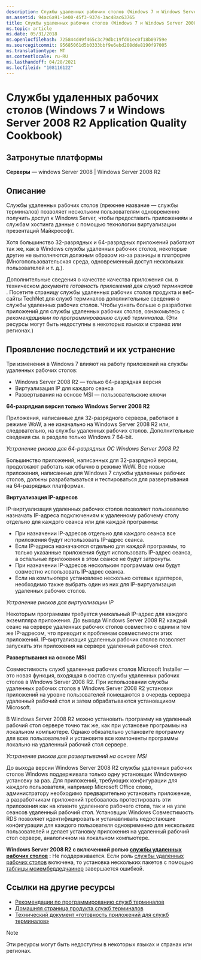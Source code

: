 ```yaml
---
description: Службы удаленных рабочих столов (Windows 7 и Windows Server 2008 R2 Application Quality Cookbook)
ms.assetid: 94ac6a91-1e00-45f3-9374-3ac48ac63765
title: Службы удаленных рабочих столов (Windows 7 и Windows Server 2008 R2 Application Quality Cookbook)
ms.topic: article
ms.date: 05/31/2018
ms.openlocfilehash: 725844d49f465c3c79dbc19fd01ec0f18b09759e
ms.sourcegitcommit: 95685061d5b0333bbf9e6ebd208dde8190f97005
ms.translationtype: MT
ms.contentlocale: ru-RU
ms.lasthandoff: 04/28/2021
ms.locfileid: "108116122"
---
```

# <a name="remote-desktop-services-windows-7-and-windows-server-2008-r2-application-quality-cookbook"></a>Службы удаленных рабочих столов (Windows 7 и Windows Server 2008 R2 Application Quality Cookbook)

## <a name="affected-platforms"></a>Затронутые платформы

**Серверы** — windows Server 2008 \| Windows Server 2008 R2  

## <a name="description"></a>Описание

Службы удаленных рабочих столов (прежнее название — службы терминалов) позволяет нескольким пользователям одновременно получить доступ к Windows Server, чтобы предоставить приложениям и службам хостинга данные с помощью технологии виртуализации презентаций Майкрософт.

Хотя большинство 32-разрядных и 64-разрядных приложений работают так же, как в Windows службы удаленных рабочих столов, некоторые другие не выполняются должным образом из-за разницы в платформе (Многопользовательская среда, одновременный доступ нескольких пользователей и т. д.).

Дополнительные сведения о качестве качества приложения см. в техническом документе *готовность приложений для служб терминалов* . Посетите страницу службы удаленных рабочих столов продукта и веб-сайты TechNet для служб терминалов дополнительные сведения о службы удаленных рабочих столов. Чтобы узнать больше о разработке приложений для службы удаленных рабочих столов, ознакомьтесь с *рекомендациями по программированию служб терминалов*. (Эти ресурсы могут быть недоступны в некоторых языках и странах или регионах.)

## <a name="manifestation-of-impacts-and-their-mitigations"></a>Проявление последствий и их устранение

Три изменения в Windows 7 влияют на работу приложений на службы удаленных рабочих столов:

-   Windows Server 2008 R2 — только 64-разрядная версия
-   Виртуализация IP для каждого сеанса
-   Развертывания на основе MSI — пользовательские ключи

**64-разрядная версия только Windows Server 2008 R2**

Приложения, написанные для 32-разрядного сервера, работают в режиме WoW, а не изначально на Windows Server 2008 R2 или, следовательно, на службы удаленных рабочих столов. Дополнительные сведения см. в разделе только Windows 7 64-bit.

*Устранение рисков для 64-разрядных ОС Windows Server 2008 R2*

Большинство приложений, написанных для 32-разрядной версии, продолжают работать как обычно в режиме WoW. Все новые приложения, написанные для Windows 7 службы удаленных рабочих столов, должны разрабатываться и тестироваться для развертывания на 64-разрядных платформах.

**Виртуализация IP-адресов**

IP-виртуализация удаленных рабочих столов позволяет пользователю назначать IP-адреса подключениям к удаленному рабочему столу отдельно для каждого сеанса или для каждой программы:

-   При назначении IP-адресов отдельно для каждого сеанса все приложения будут использовать IP-адрес сеанса.
-   Если IP-адреса назначаются отдельно для каждой программы, то только указанные приложения будут использовать IP-адрес сеанса, а остальные приложения в этом сеансе не будут затронуты.
-   При назначении IP-адресов нескольким программам они будут совместно использовать IP-адрес сеанса.
-   Если на компьютере установлено несколько сетевых адаптеров, необходимо также выбрать один из них для IP-виртуализация удаленных рабочих столов.

*Устранение рисков для виртуализации IP*

Некоторым программам требуется уникальный IP-адрес для каждого экземпляра приложения. До выхода Windows Server 2008 R2 каждый сеанс на сервере удаленных рабочих столов совместно с одним и тем же IP-адресом, что приводит к проблемам совместимости этих приложений. IP-виртуализация удаленных рабочих столов позволяет запускать эти приложения на сервере удаленный рабочий стол.

**Развертывания на основе MSI**

Совместимость служб удаленных рабочих столов Microsoft Installer — это новая функция, входящая в состав службы удаленных рабочих столов в Windows Server 2008 R2. При использовании службы удаленных рабочих столов в Windows Server 2008 R2 установки приложений на уровне пользователей помещаются в очередь сервера удаленный рабочий стол и затем обрабатываются установщиком Microsoft.

В Windows Server 2008 R2 можно установить программу на удаленный рабочий стол сервере точно так же, как при установке программы на локальном компьютере. Однако обязательно установите программу для всех пользователей и установите все компоненты программы локально на удаленный рабочий стол сервере.

*Устранение рисков для развертываний на основе MSI*

До выхода версии Windows Server 2008 R2 службы удаленных рабочих столов Windows поддерживала только одну установщик Windowsную установку за раз. Для приложений, требующих конфигурации для каждого пользователя, например Microsoft Office слово, администратору необходимо предварительно установить приложение, а разработчикам приложений требовалось протестировать эти приложения как на клиенте удаленного рабочего стола, так и на узле сеансов удаленный рабочий стол. Установщик Windows Совместимость RDS позволяет идентифицировать и устанавливать недостающие конфигурации для каждого пользователя одновременно для нескольких пользователей и делает установку приложения на удаленный рабочий стол сервере, аналогичном на локальном компьютере.

**Windows Server 2008 R2 с включенной ролью [службы удаленных рабочих столов](../termserv/terminal-services-portal.md) :** Не поддерживается. Если роль [службы удаленных рабочих столов](../termserv/terminal-services-portal.md) включена, то установка нескольких пакетов с помощью [таблицы мсиембеддедчаинер](../msi/msiembeddedchainer-table.md) завершается ошибкой.

## <a name="links-to-other-resources"></a>Ссылки на другие ресурсы

-   [Рекомендации по программированию служб терминалов](../termserv/terminal-services-programming-guidelines.md)
-   [Домашняя страница продукта служб терминалов](https://www.microsoft.com/windowsserver2008/en/us/rds-product-home.aspx)
-   [Технический документ «готовность приложений для служб терминалов»](/collaborate/connect-redirect)

> [!Note]  
> Эти ресурсы могут быть недоступны в некоторых языках и странах или регионах.

 

 

 
